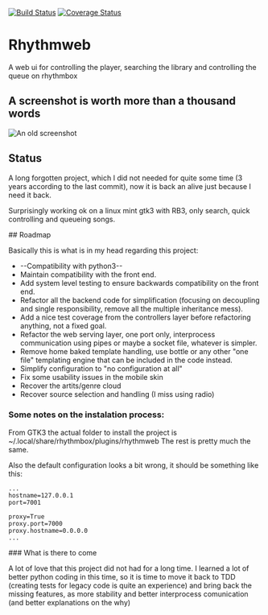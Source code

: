 [![Build Status](https://travis-ci.org/pcarranza/rhythmweb.svg?branch=master)](https://travis-ci.org/pcarranza/rhythmweb)
[![Coverage Status](https://coveralls.io/repos/pcarranza/rhythmweb/badge.png?branch=master)](https://coveralls.io/r/pcarranza/rhythmweb?branch=master)

# Rhythmweb

A web ui for controlling the player, searching the library and controlling the queue on rhythmbox

## A screenshot is worth more than a thousand words

![An old screenshot](https://bitbucket.org/jimcerberus/rhythmweb/wiki/img/play_queue.png)

## Status

A long forgotten project, which I did not needed for quite some time (3 years according to the last commit), now it is back an alive just because I need it back.

Surprisingly working ok on a linux mint gtk3 with RB3, only search, quick controlling and queueing songs.

## Roadmap

Basically this is what is in my head regarding this project:

* --Compatibility with python3--
* Maintain compatibility with the front end.
* Add system level testing to ensure backwards compatibility on the front end.
* Refactor all the backend code for simplification (focusing on decoupling and single responsibility, remove all the multiple inheritance mess).
* Add a nice test coverage from the controllers layer before refactoring anything, not a fixed goal.
* Refactor the web serving layer, one port only, interprocess communication using pipes or maybe a socket file, whatever is simpler.
* Remove home baked template handling, use bottle or any other "one file" templating engine that can be included in the code instead.
* Simplify configuration to "no configuration at all"
* Fix some usability issues in the mobile skin
* Recover the artits/genre cloud
* Recover source selection and handling (I miss using radio)

### Some notes on the instalation process:

From GTK3 the actual folder to install the project is ~/.local/share/rhythmbox/plugins/rhythmweb
The rest is pretty much the same.

Also the default configuration looks a bit wrong, it should be something like this:

    ...
    hostname=127.0.0.1
    port=7001

    proxy=True
    proxy.port=7000
    proxy.hostname=0.0.0.0
    ...

### What is there to come

A lot of love that this project did not had for a long time. I learned a lot of better python coding in this time, so it is time to move it back to TDD (creating tests for legacy code is quite an experience) and bring back the missing features, as more stability and better interprocess comunication (and better explanations on the why)
